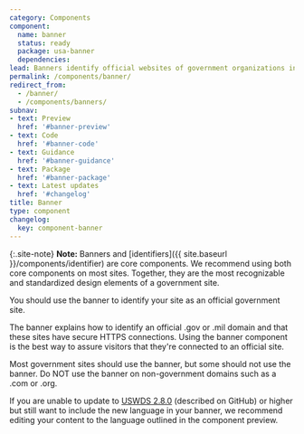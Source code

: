 ```yaml
---
category: Components
component:
  name: banner
  status: ready
  package: usa-banner
  dependencies:
lead: Banners identify official websites of government organizations in the United States. They also help visitors understand whether a website is official and secure.
permalink: /components/banner/
redirect_from:
  - /banner/
  - /components/banners/
subnav:
- text: Preview
  href: '#banner-preview'
- text: Code
  href: '#banner-code'
- text: Guidance
  href: '#banner-guidance'
- text: Package
  href: '#banner-package'
- text: Latest updates
  href: '#changelog'
title: Banner
type: component
changelog:
  key: component-banner
---
```


{:.site-note}
**Note:** Banners and [identifiers]({{ site.baseurl }}/components/identifier) are core components. We recommend using both core components on most sites. Together, they are the most recognizable and standardized design elements of a government site.

You should use the banner to identify your site as an official government site.

The banner explains how to identify an official .gov or .mil domain and that these sites have secure HTTPS connections. Using the banner component is the best way to assure visitors that they're connected to an official site.

Most government sites should use the banner, but some should not use the banner. Do NOT use the banner on non-government domains such as a .com or .org.

If you are unable to update to [USWDS 2.8.0](https://github.com/uswds/uswds/releases) (described on GitHub) or higher but still want to include the new language in your banner, we recommend editing your content to the language outlined in the component preview.
